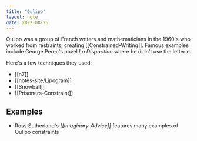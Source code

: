```yaml
---
title: "Oulipo"
layout: note
date: 2022-08-25
---
```


Oulipo was a group of French writers and mathematicians in the 1960's who worked from restraints, creating [[Constrained-Writing]]. Famous examples include George Perec's novel *La Disparition* where he didn't use the letter e.

Here's a few techniques they used:

-   [[n7]]
-   [[notes-site/Lipogram]]
-   [[Snowball]]
-   [[Prisoners-Constraint]]

## Examples

-   Ross Sutherland's *[[Imaginary-Advice]]* features many examples of Oulipo constraints
